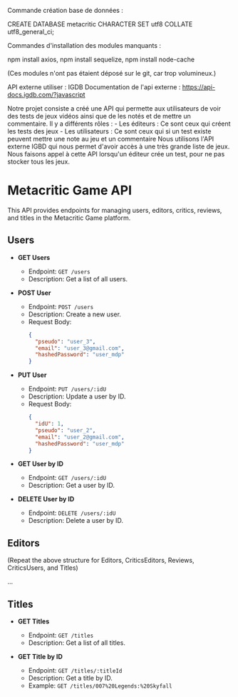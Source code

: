 Commande création base de données :

CREATE DATABASE metacritic
CHARACTER SET utf8
COLLATE utf8_general_ci;


Commandes d'installation des modules manquants : 

npm install axios,
npm install sequelize,
npm install node-cache

(Ces modules n'ont pas étaient déposé sur le git, car trop volumineux.)


API externe utiliser : IGDB
Documentation de l'api externe : https://api-docs.igdb.com/?javascript

Notre projet consiste a créé une API qui permette aux utilisateurs de voir des tests de jeux vidéos ainsi que de les notés et de mettre un commentaire.
Il y a différents rôles : - Les éditeurs : Ce sont ceux qui créent les tests des jeux
                          - Les utilisateurs : Ce sont ceux qui si un test existe peuvent mettre une note au jeu et un commentaire
Nous utilisons l'API externe IGBD qui nous permet d'avoir accès à une très grande liste de jeux.
Nous faisons appel à cette API lorsqu'un éditeur crée un test, pour ne pas stocker tous les jeux.


# Metacritic Game API

This API provides endpoints for managing users, editors, critics, reviews, and titles in the Metacritic Game platform.

## Users

- **GET Users**
  - Endpoint: `GET /users`
  - Description: Get a list of all users.

- **POST User**
  - Endpoint: `POST /users`
  - Description: Create a new user.
  - Request Body:
    ```json
    {
      "pseudo": "user_3",
      "email": "user_3@gmail.com",
      "hashedPassword": "user_mdp"
    }
    ```

- **PUT User**
  - Endpoint: `PUT /users/:idU`
  - Description: Update a user by ID.
  - Request Body:
    ```json
    {
      "idU": 1,
      "pseudo": "user_2",
      "email": "user_2@gmail.com",
      "hashedPassword": "user_mdp"
    }
    ```

- **GET User by ID**
  - Endpoint: `GET /users/:idU`
  - Description: Get a user by ID.

- **DELETE User by ID**
  - Endpoint: `DELETE /users/:idU`
  - Description: Delete a user by ID.

## Editors

(Repeat the above structure for Editors, CriticsEditors, Reviews, CriticsUsers, and Titles)

...

## Titles

- **GET Titles**
  - Endpoint: `GET /titles`
  - Description: Get a list of all titles.

- **GET Title by ID**
  - Endpoint: `GET /titles/:titleId`
  - Description: Get a title by ID.
  - Example: `GET /titles/007%20Legends:%20Skyfall`
